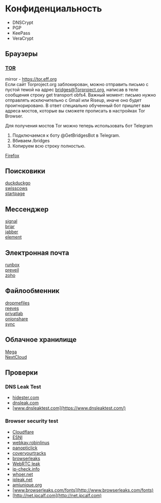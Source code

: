 # Конфиденциальность
- DNSCrypt
- PGP
- KeePass
- VeraCrypt

## Браузеры
### [TOR](https://www.torproject.org/download/)
mirror - https://tor.eff.org  
Если сайт Torproject.org заблокирован, можно отправить письмо с пустой темой на адрес bridges@Torproject.org, написав в теле сообщения строку
get transport obfs4.
Важный момент: письмо нужно отправлять исключительно с Gmail или  Riseup, иначе оно будет проигнорировано. В ответ специально обученный бот пришлет вам адреса мостов, которые вы сможете прописать в настройках Tor Browser.  

Для получения мостов Tor можно теперь использовать бот Telegram
1. Подключаемся к боту @GetBridgesBot в Telegram.
2. Вбиваем /bridges
3. Копируем всю строку полностью.
 
[Firefox](https://www.mozilla.org/ru/firefox/)  

## Поисковики
[duckduckgo](https://duckduckgo.com/)  
[swisscows](https://swisscows.com)  
[startpage](https://www.startpage.com/)  

## Мессенджер
[signal](https://signal.org/)  
[briar](https://briarproject.org/)  
[jabber](https://www.jabber.ru/)  
[element](https://element.io/)  

## Электронная почта
[runbox](https://runbox.com/)  
[preveil](https://www.preveil.com/)  
[zoho](https://www.zoho.com/mail)  

## Файлообменник
[dropmefiles](https://dropmefiles.com/)  
[reeves](https://send.reeves.su/)  
[privatlab](https://privatlab.com/)  
[onionshare](https://onionshare.org/)  
[sync](https://www.sync.com/)  

## Облачное хранилище
[Mega](https://mega.io/)  
[NextCloud](https://nextcloud.com/)  

## Проверки
### DNS Leak Test
- [hidester.com](https://hidester.com/dns-leak-test/)
- [dnsleak.com](http://dnsleak.com/)
- [www.dnsleaktest.com](https://www.dnsleaktest.com/)

### Browser security test
- [Cloudflare](https://1.1.1.1/help)
- [ESNI](https://www.cloudflare.com/ssl/encrypted-sni/)
- [webkay.robinlinus](http://webkay.robinlinus.com)
- [panopticlick](https://panopticlick.eff.org)
- [coveryourtracks](https://coveryourtracks.eff.org)
- [browserleaks](https://browserleaks.com/)
- [WebRTC leak](https://diafygi.github.io/webrtc-ips/)
- [ip-check.info](http://ip-check.info/?lang=en)
- [whoer.net](https://whoer.net/ru#extended)
- [ipleak.net](https://ipleak.net/)
- [amiunique.org](https://amiunique.org/fp)
- [www.browserleaks.com/fonts](http://www.browserleaks.com/fonts)
- [http://net.ipcalf.com](http://net.ipcalf.com)
